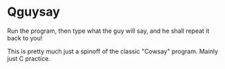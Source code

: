 # Qguysay
Run the program, then type what the guy will say, and he shall repeat it back to you!

This is pretty much just a spinoff of the classic "Cowsay" program. Mainly just C practice.
